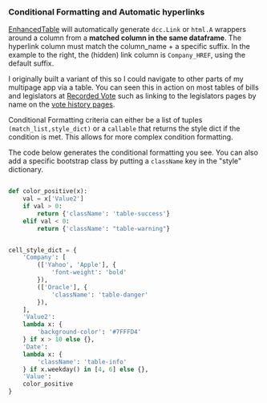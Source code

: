 
### Conditional Formatting and Automatic hyperlinks


[EnhancedTable](https://github.com/astrowonk/dash_dataframe_table) will automatically generate `dcc.Link` or `html.A` wrappers around a column from a __matched column in the same dataframe__.  The hyperlink column must match the column_name + a specific suffix. In the example to the right, the (hidden) link column is `Company_HREF`, using the default suffix.

I originally built a variant of this so I could navigate to other parts of my multipage app via a table. You can seen this in action on most tables of bills and legislators at [Recorded Vote](https://recordedvote.org) such as linking to the legislators pages by name on the [vote history pages](https://recordedvote.org/history_event/201/HV1578). 

Conditional Formatting criteria can either be a list of tuples `(match_list,style_dict)` or a `callable` that returns the style dict if the condition is met. This allows for more complex condition formatting.

The code below generates the conditional formatting you see. You can also add a specific bootstrap class by putting a `className` key in the "style" dictionary.

```python

def color_positive(x):
    val = x['Value2']
    if val > 0:
        return {'className': 'table-success'}
    elif val < 0:
        return {'className': "table-warning"}


cell_style_dict = {
    'Company': [
        (['Yahoo', 'Apple'], {
            'font-weight': 'bold'
        }),
        (['Oracle'], {
            'className': 'table-danger'
        }),
    ],
    'Value2':
    lambda x: {
        'background-color': '#7FFFD4'
    } if x > 10 else {},
    'Date':
    lambda x: {
        'className': 'table-info'
    } if x.weekday() in [4, 6] else {},
    'Value':
    color_positive
}
```


